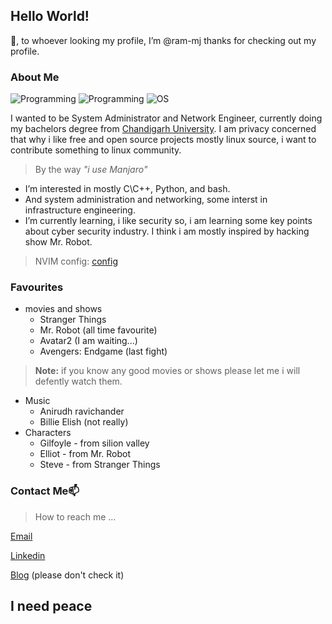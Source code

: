 ## Hello World!
👋, to whoever looking my profile, I’m @ram-mj thanks for checking out my profile.

### About Me
![Programming](https://img.shields.io/badge/programming-C/C++-blue) ![Programming](https://img.shields.io/badge/programming-python-green) ![OS](https://img.shields.io/badge/OS-GNU\Linux-red) 

I wanted to be System Administrator and Network Engineer, currently doing my bachelors degree from [Chandigarh University](chuchd.in).
I am privacy concerned that why i like free and open source projects mostly linux source, i want to contribute something to linux community.

> By the way *"i use Manjaro"*
- I’m interested in mostly C\C++, Python, and bash.
- And system administration and networking, some interst in infrastructure engineering.
-  I’m currently learning, i like security so, i am learning some key points about cyber security industry. I think i am mostly inspired by hacking show Mr. Robot.
> NVIM config: [config](dotfiles/init.vim)
>

### Favourites
 
- movies and shows
  - Stranger Things
  - Mr. Robot (all time favourite)
  - Avatar2 (I am waiting...)
  - Avengers: Endgame (last fight)
> **Note:** if you know any good movies or shows please let me i will defently watch them. 
- Music
  - Anirudh ravichander
  - Billie Elish (not really)
- Characters
  - Gilfoyle - from silion valley
  - Elliot - from Mr. Robot
  - Steve - from Stranger Things

### Contact Me📫 
> How to reach me ...
> 
[Email](mailto://janakiram.mj@keemail.me)

[Linkedin](https://www.linkedin.com/in/ram-79bd589231)

[Blog](https://youtube.com/watch?v=p7YXXieghto)  (please don't check it)

## I need peace
